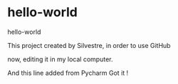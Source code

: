 # hello-world
hello-world

This project created by Silvestre, in order to use 
GitHub

now, editing it in my local computer.

And this line added from Pycharm
Got it  !
